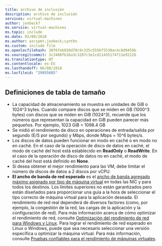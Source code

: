 ```yaml
---
title: archivo de inclusión
description: archivo de inclusión
services: virtual-machines
author: jonbeck7
ms.service: virtual-machines
ms.topic: include
ms.date: 03/09/2018
ms.author: azcspmt;jonbeck;cynthn
ms.custom: include file
ms.openlocfilehash: 30f6feb920d78c9c325c5556f5530ac4c8d9459b
ms.sourcegitcommit: 3c3488fb16a3c3287c3e1cd11435174711e92126
ms.translationtype: HT
ms.contentlocale: es-ES
ms.lasthandoff: 06/08/2018
ms.locfileid: "29955685"
---
```

<!-- Not used for Ls-series -->

## <a name="size-table-definitions"></a>Definiciones de tabla de tamaño

- La capacidad de almacenamiento se muestra en unidades de GiB o 1024^3 bytes. Cuando compare discos que se miden en GB (1000^3 bytes) con discos que se miden en GiB (1024^3), recuerde que los números que representan la capacidad en GiB pueden parecer más pequeños. Por ejemplo, 1023 GiB = 1098.4 GB
- Se midió el rendimiento de disco en operaciones de entrada/salida por segundo (E/S por segundo) y Mbps, donde Mbps = 10^6 bytes/s.
- Los discos de datos pueden funcionar en modo en caché o en modo no en caché. En el caso de la operación de disco de datos en caché, el modo de caché del host está establecido en **ReadOnly** o **ReadWrite**.  En el caso de la operación de disco de datos no en caché, el modo de caché del host está definido en **None**.
-   Si desea obtener el mejor rendimiento para las VM, debe limitar el número de discos de datos a 2 discos por vCPU.
- **El ancho de banda de red esperado** es el [ancho de banda agregado máximo asignado por tipo de máquina virtual](../articles/virtual-network/virtual-machine-network-throughput.md) en todas las NIC y para todos los destinos. Los límites superiores no están garantizados pero están diseñados para proporcionar una guía a la hora de seleccionar el tipo correcto de máquina virtual para la aplicación deseada. El rendimiento de red real dependerá de diversos factores (como, por ejemplo, la congestión de la red, las cargas de la aplicación y la configuración de red). Para más información acerca de cómo optimizar el rendimiento de red, consulte [Optimización del rendimiento de red para Windows y Linux](../articles/virtual-network/virtual-network-optimize-network-bandwidth.md). Para lograr el rendimiento de red esperado en Linux o Windows, puede que sea necesario seleccionar una versión específica u optimizar la máquina virtual. Para más información, consulte [Pruebas confiables para el rendimiento de máquinas virtuales](../articles/virtual-network/virtual-network-bandwidth-testing.md).




